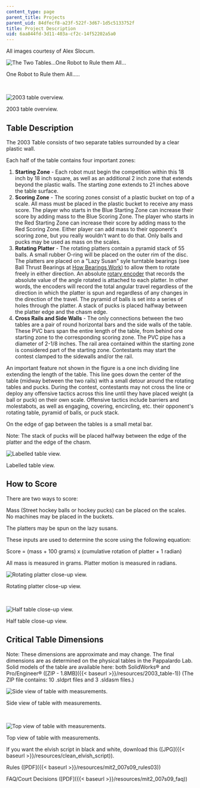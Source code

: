 ```yaml
---
content_type: page
parent_title: Projects
parent_uid: 84dfecf8-a23f-522f-3d67-1d5c5133752f
title: Project Description
uid: 6aa844fd-3d11-403a-cf2c-14f52202a5a0
---
```


All images courtesy of Alex Slocum.

![The Two Tables...One Robot to Rule them All...](/courses/mechanical-engineering/2-007-design-and-manufacturing-i-spring-2009/projects/2tables.jpg)

One Robot to Rule them All.....

  
  
 

![2003 table overview.](/courses/mechanical-engineering/2-007-design-and-manufacturing-i-spring-2009/projects/2003_table.jpg)

2003 table overview.

Table Description
-----------------

The 2003 Table consists of two separate tables surrounded by a clear plastic wall.

Each half of the table contains four important zones:

1.  **Starting Zone** - Each robot must begin the competition within this 18 inch by 18 inch square, as well as an additional 2 inch zone that extends beyond the plastic walls. The starting zone extends to 21 inches above the table surface.
2.  **Scoring Zone** - The scoring zones consist of a plastic bucket on top of a scale. All mass must be placed in the plastic bucket to receive any mass score. The player who starts in the Blue Starting Zone can increase their score by adding mass to the Blue Scoring Zone. The player who starts in the Red Starting Zone can increase their score by adding mass to the Red Scoring Zone. Either player can add mass to their opponent's scoring zone, but you really wouldn't want to do that. Only balls and pucks may be used as mass on the scales.
3.  **Rotating Platter** - The rotating platters contain a pyramid stack of 55 balls. A small rubber O-ring will be placed on the outer rim of the disc. The platters are placed on a "Lazy Susan" syle turntable bearings (see Ball Thrust Bearings at [How Bearings Work](http://www.howstuffworks.com/bearing3.htm)) to allow them to rotate freely in either direction. An absolute [rotary encoder](http://www.gsig.com/) that records the absolute value of the angle rotated is attached to each platter. In other words, the encoders will record the total angular travel regardless of the direction in which the platter is spun and regardless of any changes in the direction of the travel. The pyramid of balls is set into a series of holes through the platter. A stack of pucks is placed halfway between the platter edge and the chasm edge.
4.  **Cross Rails and Side Walls** - The only connections between the two tables are a pair of round horizontal bars and the side walls of the table. These PVC bars span the entire length of the table, from behind one starting zone to the corresponding scoring zone. The PVC pipe has a diameter of 2-1/8 inches. The rail area contained within the starting zone is considered part of the starting zone. Contestants may start the contest clamped to the sidewalls and/or the rail.

An important feature not shown in the figure is a one inch dividing line extending the length of the table. This line goes down the center of the table (midway between the two rails) with a small detour around the rotating tables and pucks. During the contest, contestants may not cross the line or deploy any offensive tactics across this line until they have placed weight (a ball or puck) on their own scale. Offensive tactics include barriers and molestabots, as well as engaging, covering, encircling, etc. their opponent's rotating table, pyramid of balls, or puck stack.

On the edge of gap between the tables is a small metal bar.

Note: The stack of pucks will be placed halfway between the edge of the platter and the edge of the chasm.

![Labelled table view.](/courses/mechanical-engineering/2-007-design-and-manufacturing-i-spring-2009/projects/2003_table_labels.jpg)

Labelled table view.

How to Score
------------

There are two ways to score:

Mass (Street hockey balls or hockey pucks) can be placed on the scales. No machines may be placed in the buckets.

The platters may be spun on the lazy susans.

These inputs are used to determine the score using the following equation:

Score = (mass + 100 grams) x (cumulative rotation of platter + 1 radian)

All mass is measured in grams. Platter motion is measured in radians.

![Rotating platter close-up view.](/courses/mechanical-engineering/2-007-design-and-manufacturing-i-spring-2009/projects/2003_table_platter.jpg)

Rotating platter close-up view.

  
  
 

![Half table close-up view.](/courses/mechanical-engineering/2-007-design-and-manufacturing-i-spring-2009/projects/2003_table_half.jpg)

Half table close-up view.

Critical Table Dimensions
-------------------------

Note: These dimensions are approximate and may change. The final dimensions are as determined on the physical tables in the Pappalardo Lab. Solid models of the table are available here: both SolidWorks® and Pro/Engineer® ([ZIP - 1.8MB]({{< baseurl >}}/resources/2003_table-1)) (The ZIP file contains: 10 .sldprt files and 3 .sldasm files.)

![Side view of table with measurements.](/courses/mechanical-engineering/2-007-design-and-manufacturing-i-spring-2009/projects/2003_table_side.jpg)

Side view of table with measurements.

  
  
 

![Top view of table with measurements.](/courses/mechanical-engineering/2-007-design-and-manufacturing-i-spring-2009/projects/2003_table_above.jpg)

Top view of table with measurements.

If you want the elvish script in black and white, download this ([JPG]({{< baseurl >}}/resources/clean_elvish_script)).

Rules ([PDF]({{< baseurl >}}/resources/mit2_007s09_rules03))

FAQ/Court Decisions ([PDF]({{< baseurl >}}/resources/mit2_007s09_faq))